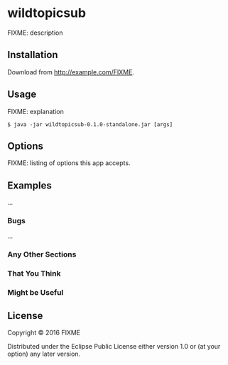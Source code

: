 # wildtopicsub

FIXME: description

## Installation

Download from http://example.com/FIXME.

## Usage

FIXME: explanation

    $ java -jar wildtopicsub-0.1.0-standalone.jar [args]

## Options

FIXME: listing of options this app accepts.

## Examples

...

### Bugs

...

### Any Other Sections
### That You Think
### Might be Useful

## License

Copyright © 2016 FIXME

Distributed under the Eclipse Public License either version 1.0 or (at
your option) any later version.
